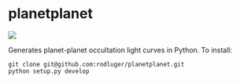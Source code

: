 # planetplanet
<p><a href="https://travis-ci.com/rodluger/planetplanet"><img src="https://travis-ci.com/rodluger/planetplanet.svg?token=jABaFLLgJNHTWSqkT7CM&branch=master"/></a></p>
Generates planet-planet occultation light curves in Python. To install:

```
git clone git@github.com:rodluger/planetplanet.git
python setup.py develop
```
